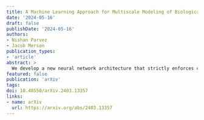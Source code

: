 ```yaml
---
title: A Machine Learning Approach for Multiscale Modeling of Biological Tissues
date: '2024-05-16'
draft: false
publishDate: '2024-05-16'
authors:
- Nishan Parvez
- Jacob Merson
publication_types:
- 'article'
abstract: >
  We develop a new neural network architecture that strictly enforces constitutive constraints such as polyconvexity, frame-indifference, and the symmetry of the stress and material stiffness. Additionally, we show that the accuracy of the stress and material stiffness predictions is significantly improved for this neural network by using a Sobolev minimization strategy that includes derivative terms. Using our neural network, we model the constitutive behavior of fibrous-type discrete network material. With Sobolev minimization, we obtain a normalized mean square error of 0.15% for the strain energy density, 0.815% averaged across the components of the stress, and 5.4% averaged across the components of the stiffness tensor. This machine-learned constitutive model was deployed in a finite element simulation of a facet capsular ligament. The displacement fields and stress-strain curves were compared to a multiscale simulation that required running on a GPU-based supercomputer. The new approach maintained upward of 85% accuracy in stress up to 70% strain while reducing the computation cost by orders of magnitude.
featured: false
publication: 'arXiv'
tags:
doi: 10.48550/arXiv.2403.13357
links:
- name: arXiv
  url: https://arxiv.org/abs/2403.13357
---
```


